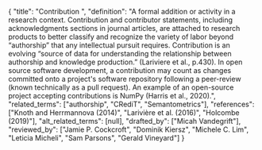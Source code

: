 {
    "title": "Contribution ",
    "definition": "A formal addition or activity in a research context. Contribution and contributor statements, including acknowledgments sections in journal articles, are attached to research products to better classify and recognize the variety of labor beyond “authorship” that any intellectual pursuit requires. Contribution is an evolving “source of data for understanding the relationship between authorship and knowledge production.” (Lariviere et al., p.430). In open source software development, a contribution may count as changes committed onto a project's software repository following a peer-review (known technically as a pull request). An example of an open-source project accepting contributions is NumPy (Harris et al., 2020).",
    "related_terms": ["authorship", "CRediT", "Semantometrics"],
    "references": ["Knoth and Herrmannova (2014)", "Larivière et al. (2016)", "Holcombe (2019)"],
    "alt_related_terms": [null],
    "drafted_by": ["Micah Vandegrift"],
    "reviewed_by": ["Jamie P. Cockcroft", "Dominik Kiersz", "Michele C. Lim", "Leticia Micheli", "Sam Parsons", "Gerald Vineyard"]
  }
